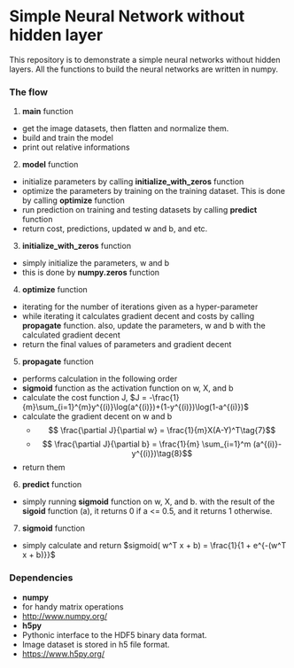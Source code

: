 # Simple Neural Network without hidden layer

This repository is to demonstrate a simple neural networks without hidden layers. All the functions to build the neural networks are written in numpy.

### The flow
1. **main** function
 - get the image datasets, then flatten and normalize them.
 - build and train the model
 - print out relative informations
2. **model** function
 - initialize parameters by calling **initialize_with_zeros** function
 - optimize the parameters by training on the training dataset. This is done by calling **optimize** function
 - run prediction on training and testing datasets by calling **predict** function
 - return cost, predictions, updated w and b, and etc.
3. **initialize_with_zeros** function
 - simply initialize the parameters, w and b
 - this is done by **numpy.zeros** function
4. **optimize** function
 - iterating for the number of iterations given as a hyper-parameter
 - while iterating it calculates gradient decent and costs by calling **propagate** function. also, update the parameters, w and b with the calculated gradient decent
 - return the final values of parameters and gradient decent
5. **propagate** function
 - performs calculation in the following order
  - **sigmoid** function as the activation function on w, X, and b
  - calculate the cost function J, $J = -\frac{1}{m}\sum_{i=1}^{m}y^{(i)}\log(a^{(i)})+(1-y^{(i)})\log(1-a^{(i)})$
  - calculate the gradient decent on w and b
    - $$ \frac{\partial J}{\partial w} = \frac{1}{m}X(A-Y)^T\tag{7}$$
    - $$ \frac{\partial J}{\partial b} = \frac{1}{m} \sum_{i=1}^m (a^{(i)}-y^{(i)})\tag{8}$$
  - return them
6. **predict** function
 - simply running **sigmoid** function on w, X, and b. with the result of the **sigoid** function (a), it returns 0 if a <= 0.5, and it returns 1 otherwise.
7. **sigmoid** function
 - simply calculate and return $sigmoid( w^T x + b) = \frac{1}{1 + e^{-(w^T x + b)}}$

### Dependencies
- **numpy**
 - for handy matrix operations
 - http://www.numpy.org/
- **h5py**
 - Pythonic interface to the HDF5 binary data format.
 - Image dataset is stored in h5 file format.
 - https://www.h5py.org/
